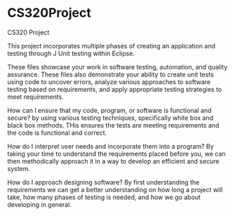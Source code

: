 # CS320Project
CS320 Project

This project incorporates multiple phases of creating an application and testing through J Unit testing within Eclipse.

These files showcase your work in software testing, automation, and quality assurance. These files also demonstrate your ability to create unit tests using code to uncover errors, analyze various approaches to software testing based on requirements, and apply appropriate testing strategies to meet requirements.

How can I ensure that my code, program, or software is functional and secure?
by using various testing techniques, specifically white box and black box methods. THis ensures the tests are meeting requirements and the code is functional and correct.

How do I interpret user needs and incorporate them into a program?
By taking your time to understand the requirements placed before you, we can then methodically approach it in a way to develop an efficient and secure system.

How do I approach designing software?
By first understanding the requirements we can get a better understanding on how long a project will take, how many phases of testing is needed, and how we go about developing in general. 

